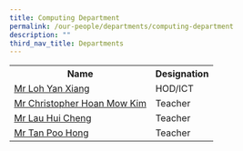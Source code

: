 ```yaml
---
title: Computing Department
permalink: /our-people/departments/computing-department
description: ""
third_nav_title: Departments
---
```

<table>
<tbody>
<tr>
<th>Name</th>
<th>Designation</th>
</tr>
<tr>
<td><a href="mailto:loh_yan_xiang@schools.gov.sg" target="">Mr Loh Yan Xiang</a></td>
<td>HOD/ICT</td>
</tr>
<tr>
<td><a href="mailto:hoan_mow_kim@schools.gov.sg" target="">Mr Christopher Hoan Mow Kim</a></td>
<td>Teacher</td>
</tr>
<tr>
<td><a href="mailto:lau_hui_cheng@schools.gov.sg" target="">Mr Lau Hui Cheng</a>&nbsp;</td>
<td>Teacher</td>
</tr>
<tr>
<td><a href="mailto:tan_poo_hong@schools.gov.sg" target="">Mr Tan Poo Hong</a>&nbsp;</td>
<td>Teacher </td>
</tr>
</tbody>
</table>